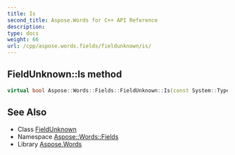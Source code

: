 ```yaml
---
title: Is
second_title: Aspose.Words for C++ API Reference
description: 
type: docs
weight: 66
url: /cpp/aspose.words.fields/fieldunknown/is/
---
```

## FieldUnknown::Is method




```cpp
virtual bool Aspose::Words::Fields::FieldUnknown::Is(const System::TypeInfo &target) const override
```

## See Also

* Class [FieldUnknown](../)
* Namespace [Aspose::Words::Fields](../../)
* Library [Aspose.Words](../../../)
